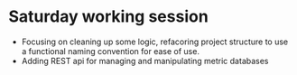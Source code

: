 # Saturday working session

- Focusing on cleaning up some logic, refacoring project structure to use a functional naming convention for ease of use.
- Adding REST api for managing and manipulating metric databases